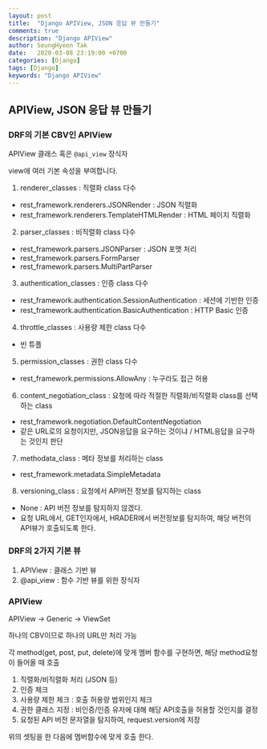 ```yaml
---
layout: post
title:  "Django APIView, JSON 응답 뷰 만들기"
comments: true
description: "Django APIView"
author: SeungHyeon Tak
date:   2020-03-08 23:19:00 +0700
categories: [Django]
tags: [Django]
keywords: "Django APIView"
---
```

## APIView, JSON 응답 뷰 만들기

### DRF의 기본 CBV인 APIView

APIView 클래스 혹은 `@api_view` 장식자

view에 여러 기본 속성을 부여합니다.

1. renderer_classes : 직렬화 class 다수
 - rest_framework.renderers.JSONRender : JSON 직렬화
 - rest_framework.renderers.TemplateHTMLRender : HTML 페이지 직렬화
2. parser_classes : 비직렬화 class 다수
 - rest_framework.parsers.JSONParser : JSON 포맷 처리
 - rest_framework.parsers.FormParser
 - rest_framework.parsers.MultiPartParser
3. authentication_classes : 인증 class 다수
 - rest_framework.authentication.SessionAuthentication : 세션에 기반한 인증
 - rest_framework.authentication.BasicAuthentication : HTTP Basic 인증
4. throttle_classes : 사용량 제한 class 다수
 - 빈 튜플
5. permission_classes : 권한 class 다수
 - rest_framework.permissions.AllowAny : 누구라도 접근 허용
6. content_negotiation_class : 요청에 따라 적절한 직렬화/비직렬화 class를 선택하는 class
 - rest_framework.negotiation.DefaultContentNegotiation
 - 같은 URL로의 요청이지만, JSON응답을 요구하는 것이냐 / HTML응답을 요구하는 것인지 판단
7. methodata_class : 메타 정보를 처리하는 class
 - rest_framework.metadata.SimpleMetadata
8. versioning_class : 요청에서 API버전 정보를 탐지하는 class
 - None : API 버전 정보를 탐지하지 않겠다.
 - 요청 URL에서, GET인자에서, HRADER에서 버전정보를 탐지하여, 해당 버전의 API뷰가 호출되도록 한다.

### DRF의 2가지 기본 뷰

1. APIView : 클래스 기반 뷰
2. @api_view : 함수 기반 뷰를 위한 장식자


### APIView

APIView -> Generic -> ViewSet

하나의 CBV이므로 하나의 URL만 처리 가능

각 method(get, post, put, delete)에 맞게 멤버 함수를 구현하면, 해당 method요청이 들어올 때 호출

1. 직렬화/비직렬화 처리 (JSON 등)
2. 인증 체크
3. 사용량 제한 체크 : 호출 허용량 범위인지 체크
4. 권한 클래스 지정 : 비인증/인증 유저에 대해 해당 API호출을 허용할 것인지를 결정
5. 요청된 API 버전 문자열을 탐지하여, request.version에 저장

위의 셋팅을 한 다음에 멤버함수에 맞게 호출 한다.

